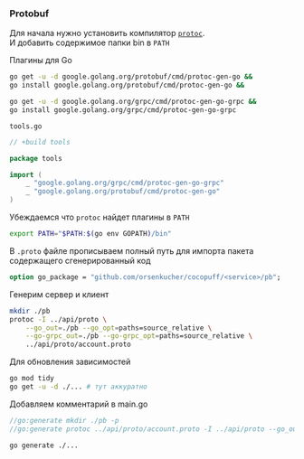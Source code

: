 ### Protobuf
Для начала нужно установить компилятор [`protoc`](https://github.com/protocolbuffers/protobuf/releases).  
И добавить содержимое папки bin в `PATH`  

Плагины для Go  
```bash
go get -u -d google.golang.org/protobuf/cmd/protoc-gen-go &&
go install google.golang.org/protobuf/cmd/protoc-gen-go &&

go get -u -d google.golang.org/grpc/cmd/protoc-gen-go-grpc &&
go install google.golang.org/grpc/cmd/protoc-gen-go-grpc
```
`tools.go`
```go
// +build tools

package tools

import (
	_ "google.golang.org/grpc/cmd/protoc-gen-go-grpc"
	_ "google.golang.org/protobuf/cmd/protoc-gen-go"
)

```

Убеждаемся что `protoc` найдет плагины в `PATH`
```bash
export PATH="$PATH:$(go env GOPATH)/bin"
```

В `.proto` файле прописываем полный путь для импорта пакета содержащего сгенерированный код 
```protobuf
option go_package = "github.com/orsenkucher/cocopuff/<service>/pb";
```

Генерим сервер и клиент
```bash
mkdir ./pb
protoc -I ../api/proto \
    --go_out=./pb --go_opt=paths=source_relative \
    --go-grpc_out=./pb --go-grpc_opt=paths=source_relative \
    ../api/proto/account.proto
```

Для обновления зависимостей
```bash
go mod tidy
go get -u -d ./... # тут аккуратно
```

Добавляем комментарий в main.go
```go
//go:generate mkdir ./pb -p
//go:generate protoc ../api/proto/account.proto -I ../api/proto --go_out=./pb --go_opt=paths=source_relative --go-grpc_out=./pb --go-grpc_opt=paths=source_relative
```
```bash
go generate ./...
```
